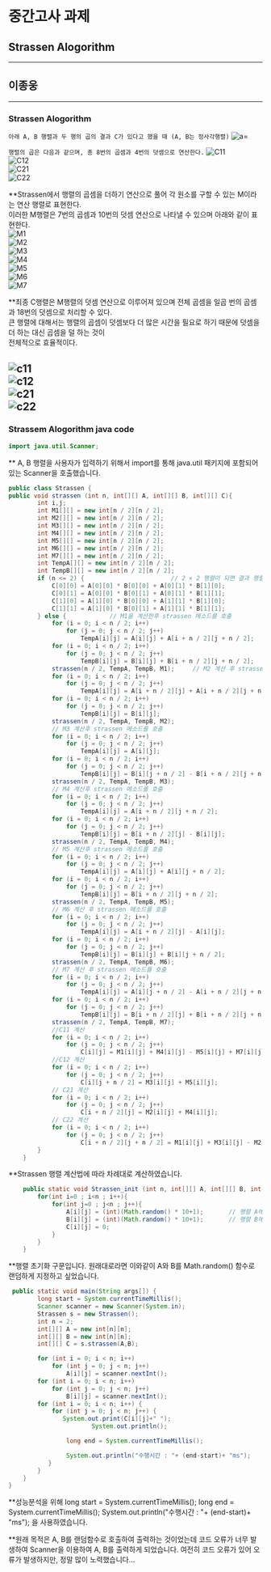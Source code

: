 # 중간고사 과제
## Strassen Alogorithm
---
## 이종웅

---
### Strassen Alogorithm

`아래 A, B 행렬과 두 행의 곱의 결과 C가 있다고 했을 때 (A, B는 정사각행렬)`
![a=](https://wikimedia.org/api/rest_v1/media/math/render/svg/41c6337190684aff7b69f124226d6e62d79ebca5)  

`행렬의 곱은 다음과 같으며, 총 8번의 곱셈과 4번의 덧셈으로 연산한다.` 
![C11](https://wikimedia.org/api/rest_v1/media/math/render/svg/8d91fa79d27697a5c6551698c1a83a3d5837c57b)  
![C12](https://wikimedia.org/api/rest_v1/media/math/render/svg/a08bea24eec9422cda82e6e04af1d96fc6822038)  
![C21](https://wikimedia.org/api/rest_v1/media/math/render/svg/7adffe97db091ce8ba231352b3721bbe261985ca)  
![C22](https://wikimedia.org/api/rest_v1/media/math/render/svg/8b40ed74cf54465d8e54d09b8492e50689928313)  

**Strassen에서 행렬의 곱셈을 더하기 연산으로 풀어 각 원소를 구할 수 있는 M이라는 연산 행렬로 표현한다.  
이러한 M행렬은 7번의 곱셈과 10번의 덧셈 연산으로 나타낼 수 있으며 아래와 같이 표현한다.  
![M1](https://wikimedia.org/api/rest_v1/media/math/render/svg/1e9e6268d824de7ad5010a32a1921452b264f7ee)  
![M2](https://wikimedia.org/api/rest_v1/media/math/render/svg/0d40beeba8019e378fa0ed4b6e549c44a140a9ec)  
![M3](https://wikimedia.org/api/rest_v1/media/math/render/svg/45e8e9679d33f2c66e24bd812e1e554f95bb1571)  
![M4](https://wikimedia.org/api/rest_v1/media/math/render/svg/c12df2bb70f8f09f33f1ca4b8c2d577d5850a2ee)  
![M5](https://wikimedia.org/api/rest_v1/media/math/render/svg/715adfa757b74b3ad6b4eea545c24762e4079161)  
![M6](https://wikimedia.org/api/rest_v1/media/math/render/svg/30107b9c9c99494bf75f23e84b505e5921cee46e)  
![M7](https://wikimedia.org/api/rest_v1/media/math/render/svg/9e93ef1c265be8be96209dde36230d56e139fc72)  
  
**최종 C행렬은 M행렬의 덧셈 연산으로 이루어져 있으며 전체 곱셈을 일곱 번의 곱셈과 18번의 덧셈으로 처리할 수 있다.  
큰 행렬에 대해서는 행렬의 곱셈이 덧셈보다 더 많은 시간을 필요로 하기 때문에 덧셈을 더 하는 대신 곱셈을 덜 하는 것이  
전체적으로 효율적이다.  

![c11](https://wikimedia.org/api/rest_v1/media/math/render/svg/26875b8ca1815e2c322c798faeecabe1d7836798)  
![c12](https://wikimedia.org/api/rest_v1/media/math/render/svg/e71779a8ecc64f3e1268485cf389a05cdd3e6bf8)  
![c21](https://wikimedia.org/api/rest_v1/media/math/render/svg/5853fa11f016df7eee4eb2a7ceb6137d3b3296de)  
![c22](https://wikimedia.org/api/rest_v1/media/math/render/svg/b7d7d4ee9e67e0c23f1a522787d4829072542dbb)  
---
### Strassem Alogorithm java code

```java
import java.util.Scanner;
```
** A, B 행렬을 사용자가 입력하기 위해서 import를 통해 java.util 패키지에 포함되어 있는 Scanner을 호출했습니다.  

```java
public class Strassen {
public void strassen (int n, int[][] A, int[][] B, int[][] C){
        int i,j;
        int M1[][] = new int[n / 2][n / 2];
        int M2[][] = new int[n / 2][n / 2];
        int M3[][] = new int[n / 2][n / 2];
        int M4[][] = new int[n / 2][n / 2];
        int M5[][] = new int[n / 2][n / 2];
        int M6[][] = new int[n / 2][n / 2];
        int M7[][] = new int[n / 2][n / 2];
        int TempA[][] = new int[n / 2][n / 2];
        int TempB[][] = new int[n / 2][n / 2];
        if (n <= 2) {                        // 2 × 2 행렬이 되면 결과 행렬에 계산하여 넣는다.
            C[0][0] = A[0][0] * B[0][0] + A[0][1] * B[1][0];
            C[0][1] = A[0][0] * B[0][1] + A[0][1] * B[1][1];
            C[1][0] = A[1][0] * B[0][0] + A[1][1] * B[1][0];
            C[1][1] = A[1][0] * B[0][1] + A[1][1] * B[1][1];
        } else {            // M1을 계산한후 strassen 메소드를 호출
            for (i = 0; i < n / 2; i++)
                for (j = 0; j < n / 2; j++)
                    TempA[i][j] = A[i][j] + A[i + n / 2][j + n / 2];
            for (i = 0; i < n / 2; i++)
                for (j = 0; j < n / 2; j++)
                    TempB[i][j] = B[i][j] + B[i + n / 2][j + n / 2];
            strassen(n / 2, TempA, TempB, M1);     // M2 계산 후 strassen 메소드를 호출
            for (i = 0; i < n / 2; i++)
                for (j = 0; j < n / 2; j++)
                    TempA[i][j] = A[i + n / 2][j] + A[i + n / 2][j + n / 2];
            for (i = 0; i < n / 2; i++)
                for (j = 0; j < n / 2; j++)
                    TempB[i][j] = B[i][j];
            strassen(n / 2, TempA, TempB, M2);
            // M3 계산후 strassen 메소드를 호출
            for (i = 0; i < n / 2; i++)
                for (j = 0; j < n / 2; j++)
                    TempA[i][j] = A[i][j];
            for (i = 0; i < n / 2; i++)
                for (j = 0; j < n / 2; j++)
                    TempB[i][j] = B[i][j + n / 2] - B[i + n / 2][j + n / 2];
            strassen(n / 2, TempA, TempB, M3);
            // M4 계산후 strassen 메소드를 호출
            for (i = 0; i < n / 2; i++)
                for (j = 0; j < n / 2; j++)
                    TempA[i][j] = A[i + n / 2][j + n / 2];
            for (i = 0; i < n / 2; i++)
                for (j = 0; j < n / 2; j++)
                    TempB[i][j] = B[i + n / 2][j] - B[i][j];
            strassen(n / 2, TempA, TempB, M4);
            // M5 계산후 strassen 메소드를 호출
            for (i = 0; i < n / 2; i++)
                for (j = 0; j < n / 2; j++)
                    TempA[i][j] = A[i][j] + A[i][j + n / 2];
            for (i = 0; i < n / 2; i++)
                for (j = 0; j < n / 2; j++)
                    TempB[i][j] = B[i + n / 2][j + n / 2];
            strassen(n / 2, TempA, TempB, M5);
            // M6 계산 후 strassen 메소드를 호출
            for (i = 0; i < n / 2; i++)
                for (j = 0; j < n / 2; j++)
                    TempA[i][j] = A[i + n / 2][j] - A[i][j];
            for (i = 0; i < n / 2; i++)
                for (j = 0; j < n / 2; j++)
                    TempB[i][j] = B[i][j] + B[i][j + n / 2];
            strassen(n / 2, TempA, TempB, M6);
            // M7 계산 후 strassen 메소드를 호출
            for (i = 0; i < n / 2; i++)
                for (j = 0; j < n / 2; j++)
                    TempA[i][j] = A[i][j + n / 2] - A[i + n / 2][j + n / 2];
            for (i = 0; i < n / 2; i++)
                for (j = 0; j < n / 2; j++)
                    TempB[i][j] = B[i + n / 2][j] + B[i + n / 2][j + n / 2];
            strassen(n / 2, TempA, TempB, M7);
            //C11 계산
            for (i = 0; i < n / 2; i++)
                for (j = 0; j < n / 2; j++)
                    C[i][j] = M1[i][j] + M4[i][j] - M5[i][j] + M7[i][j];
            //C12 계산
            for (i = 0; i < n / 2; i++)
                for (j = 0; j < n / 2; j++)
                    C[i][j + n / 2] = M3[i][j] + M5[i][j];
            // C21 계산
            for (i = 0; i < n / 2; i++)
                for (j = 0; j < n / 2; j++)
                    C[i + n / 2][j] = M2[i][j] + M4[i][j];
            // C22 계산
            for (i = 0; i < n / 2; i++)
                for (j = 0; j < n / 2; j++)
                    C[i + n / 2][j + n / 2] = M1[i][j] + M3[i][j] - M2[i][j] + M6[i][j];
        }
    }
 ```  
**Strassen 행렬 계산법에 따라 차례대로 계산하였습니다.

```java
    public static void Strassen_init (int n, int[][] A, int[][] B, int[][] C) {
        for(int i=0 ; i<n ; i++){
            for(int j=0 ; j<n ; j++){
                A[i][j] = (int)(Math.random() * 10+1);       // 행렬 A에 값을 할당
                B[i][j] = (int)(Math.random() * 10+1);       // 행렬 B에 값을 할당
                C[i][j] = 0;					                            // 행렬 C에 값을 할당
            }
        }
    }  
  ```  
    
**행렬 초기화 구문입니다. 원래대로라면 이와같이 A와 B를 Math.random() 함수로 랜덤하게 지정하고 싶었습니다.  

```java
 public static void main(String args[]) {
        long start = System.currentTimeMillis();
        Scanner scanner = new Scanner(System.in);
        Strassen s = new Strassen();
        int n = 2;
        int[][] A = new int[n][n];
        int[][] B = new int[n][n];
        int[][] C = s.strassen(A,B);

        for (int i = 0; i < n; i++)
            for (int j = 0; j < n; j++)
                A[i][j] = scanner.nextInt();
        for (int i = 0; i < n; i++)
            for (int j = 0; j < n; j++)
                B[i][j] = scanner.nextInt();
        for (int i = 0; i < n; i++) {
            for (int j = 0; j < n; j++) {
               System.out.print(C[i][j]+" ");
                       System.out.println();

                long end = System.currentTimeMillis();

                System.out.println("수행시간 : "+ (end-start)+ "ms");
           }
        }
    }
}
```  
**성능분석을 위해 long start = System.currentTimeMillis(); long end = System.currentTimeMillis(); System.out.println("수행시간 : "+ (end-start)+ "ms"); 을 사용하였습니다.



**원래 목적은 A, B를 랜덤함수로 호출하여 출력하는 것이었는데 코드 오류가 너무 발생하여 Scanner을 이용하여 A, B를 출력하게 되었습니다.
여전히 코드 오류가 있어 오류가 발생하지만, 정말 많이 노력했습니다...
